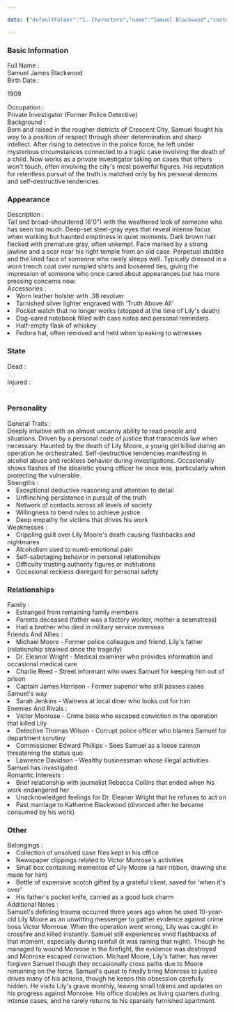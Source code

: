 ```yaml
---

data: {"defaultFolder":"1. Characters","name":"Samuel Blackwood","contentType":"","template":{"BasicInformation":{"FullName":{"value":"Samuel James Blackwood","type":"text"},"BirthDate":{"value":"<p>1909</p>","type":"text"},"DeathDate":{"value":null,"type":"text"},"Occupation":{"value":"Private Investigator (Former Police Detective)","type":"text"},"Background":{"value":"Born and raised in the rougher districts of Crescent City, Samuel fought his way to a position of respect through sheer determination and sharp intellect. After rising to detective in the police force, he left under mysterious circumstances connected to a tragic case involving the death of a child. Now works as a private investigator taking on cases that others won't touch, often involving the city's most powerful figures. His reputation for relentless pursuit of the truth is matched only by his personal demons and self-destructive tendencies.","type":"textarea"}},"Appearance":{"Description":{"value":"Tall and broad-shouldered (6'0\") with the weathered look of someone who has seen too much. Deep-set steel-gray eyes that reveal intense focus when working but haunted emptiness in quiet moments. Dark brown hair flecked with premature gray, often unkempt. Face marked by a strong jawline and a scar near his right temple from an old case. Perpetual stubble and the lined face of someone who rarely sleeps well. Typically dressed in a worn trench coat over rumpled shirts and loosened ties, giving the impression of someone who once cared about appearances but has more pressing concerns now.","type":"textarea"},"Accessories":{"value":["Worn leather holster with .38 revolver","Tarnished silver lighter engraved with 'Truth Above All'","Pocket watch that no longer works (stopped at the time of Lily's death)","Dog-eared notebook filled with case notes and personal reminders","Half-empty flask of whiskey","Fedora hat, often removed and held when speaking to witnesses"],"type":"array:text"}},"State":{"Dead":{"value":false,"type":"boolean"},"Injured":{"value":false,"type":"boolean"}},"Personality":{"GeneralTraits":{"value":"Deeply intuitive with an almost uncanny ability to read people and situations. Driven by a personal code of justice that transcends law when necessary. Haunted by the death of Lily Moore, a young girl killed during an operation he orchestrated. Self-destructive tendencies manifesting in alcohol abuse and reckless behavior during investigations. Occasionally shows flashes of the idealistic young officer he once was, particularly when protecting the vulnerable.","type":"textarea"},"Strengths":{"value":["Exceptional deductive reasoning and attention to detail","Unflinching persistence in pursuit of the truth","Network of contacts across all levels of society","Willingness to bend rules to achieve justice","Deep empathy for victims that drives his work"],"type":"array:text"},"Weaknesses":{"value":["Crippling guilt over Lily Moore's death causing flashbacks and nightmares","Alcoholism used to numb emotional pain","Self-sabotaging behavior in personal relationships","Difficulty trusting authority figures or institutions","Occasional reckless disregard for personal safety"],"type":"array:text"}},"Relationships":{"Family":{"value":["Estranged from remaining family members","Parents deceased (father was a factory worker, mother a seamstress)","Had a brother who died in military service overseas"],"type":"array:text"},"FriendsAndAllies":{"value":["Michael Moore - Former police colleague and friend, Lily's father (relationship strained since the tragedy)","Dr. Eleanor Wright - Medical examiner who provides information and occasional medical care","Charlie Reed - Street informant who owes Samuel for keeping him out of prison","Captain James Harrison - Former superior who still passes cases Samuel's way","Sarah Jenkins - Waitress at local diner who looks out for him"],"type":"array:text"},"EnemiesAndRivals":{"value":["Victor Monrose - Crime boss who escaped conviction in the operation that killed Lily","Detective Thomas Wilson - Corrupt police officer who blames Samuel for department scrutiny","Commissioner Edward Phillips - Sees Samuel as a loose cannon threatening the status quo","Lawrence Davidson - Wealthy businessman whose illegal activities Samuel has investigated"],"type":"array:text"},"RomanticInterests":{"value":["Brief relationship with journalist Rebecca Collins that ended when his work endangered her","Unacknowledged feelings for Dr. Eleanor Wright that he refuses to act on","Past marriage to Katherine Blackwood (divorced after he became consumed by his work)"],"type":"array:text"}},"Other":{"Belongings":{"value":["Collection of unsolved case files kept in his office","Newspaper clippings related to Victor Monrose's activities","Small box containing mementos of Lily Moore (a hair ribbon, drawing she made for him)","Bottle of expensive scotch gifted by a grateful client, saved for 'when it's over'","His father's pocket knife, carried as a good luck charm"],"type":"array:text"},"AdditionalNotes":{"value":"Samuel's defining trauma occurred three years ago when he used 10-year-old Lily Moore as an unwitting messenger to gather evidence against crime boss Victor Monrose. When the operation went wrong, Lily was caught in crossfire and killed instantly. Samuel still experiences vivid flashbacks of that moment, especially during rainfall (it was raining that night). Though he managed to wound Monrose in the firefight, the evidence was destroyed and Monrose escaped conviction. Michael Moore, Lily's father, has never forgiven Samuel though they occasionally cross paths due to Moore remaining on the force. Samuel's quest to finally bring Monrose to justice drives many of his actions, though he keeps this obsession carefully hidden. He visits Lily's grave monthly, leaving small tokens and updates on his progress against Monrose. His office doubles as living quarters during intense cases, and he rarely returns to his sparsely furnished apartment.","type":"textarea"}}}}

---
```



<div class="section level-3"><h3 class="section-header">Basic Information</h3><div class="section-content"><div class="content-container"><div class="field-container field-type-text"><div class="field-label">Full Name : </div><div class="field-value text-value">Samuel James Blackwood</div></div><div class="field-container field-type-text"><div class="field-label">Birth Date : </div><div class="field-value text-value"><p>1909</p></div></div><div class="field-container field-type-text"><div class="field-label">Occupation : </div><div class="field-value text-value">Private Investigator (Former Police Detective)</div></div><div class="field-container field-type-textarea"><div class="field-label">Background : </div><div class="field-value"><div class="content-creation-textarea">Born and raised in the rougher districts of Crescent City, Samuel fought his way to a position of respect through sheer determination and sharp intellect. After rising to detective in the police force, he left under mysterious circumstances connected to a tragic case involving the death of a child. Now works as a private investigator taking on cases that others won't touch, often involving the city's most powerful figures. His reputation for relentless pursuit of the truth is matched only by his personal demons and self-destructive tendencies.</div></div></div></div></div></div><div class="section-separator"></div><div class="section level-3"><h3 class="section-header">Appearance</h3><div class="section-content"><div class="content-container"><div class="field-container field-type-textarea"><div class="field-label">Description : </div><div class="field-value"><div class="content-creation-textarea">Tall and broad-shouldered (6'0") with the weathered look of someone who has seen too much. Deep-set steel-gray eyes that reveal intense focus when working but haunted emptiness in quiet moments. Dark brown hair flecked with premature gray, often unkempt. Face marked by a strong jawline and a scar near his right temple from an old case. Perpetual stubble and the lined face of someone who rarely sleeps well. Typically dressed in a worn trench coat over rumpled shirts and loosened ties, giving the impression of someone who once cared about appearances but has more pressing concerns now.</div></div></div><div class="field-container field-type-array:text"><div class="field-label">Accessories : </div><nav class="field-value array-container"><li class="array-item text-item">Worn leather holster with .38 revolver</li><li class="array-item text-item">Tarnished silver lighter engraved with 'Truth Above All'</li><li class="array-item text-item">Pocket watch that no longer works (stopped at the time of Lily's death)</li><li class="array-item text-item">Dog-eared notebook filled with case notes and personal reminders</li><li class="array-item text-item">Half-empty flask of whiskey</li><li class="array-item text-item">Fedora hat, often removed and held when speaking to witnesses</li></nav></div></div></div></div><div class="section-separator"></div><div class="section level-3"><h3 class="section-header">State</h3><div class="section-content"><div class="content-container"><div class="field-container field-type-boolean"><div class="field-label">Dead : </div><div class="field-value"><input type="checkbox" disabled="true"></div></div><div class="field-container field-type-boolean"><div class="field-label">Injured : </div><div class="field-value"><input type="checkbox" disabled="true"></div></div></div></div></div><div class="section-separator"></div><div class="section level-3"><h3 class="section-header">Personality</h3><div class="section-content"><div class="content-container"><div class="field-container field-type-textarea"><div class="field-label">General Traits : </div><div class="field-value"><div class="content-creation-textarea">Deeply intuitive with an almost uncanny ability to read people and situations. Driven by a personal code of justice that transcends law when necessary. Haunted by the death of Lily Moore, a young girl killed during an operation he orchestrated. Self-destructive tendencies manifesting in alcohol abuse and reckless behavior during investigations. Occasionally shows flashes of the idealistic young officer he once was, particularly when protecting the vulnerable.</div></div></div><div class="field-container field-type-array:text"><div class="field-label">Strengths : </div><nav class="field-value array-container"><li class="array-item text-item">Exceptional deductive reasoning and attention to detail</li><li class="array-item text-item">Unflinching persistence in pursuit of the truth</li><li class="array-item text-item">Network of contacts across all levels of society</li><li class="array-item text-item">Willingness to bend rules to achieve justice</li><li class="array-item text-item">Deep empathy for victims that drives his work</li></nav></div><div class="field-container field-type-array:text"><div class="field-label">Weaknesses : </div><nav class="field-value array-container"><li class="array-item text-item">Crippling guilt over Lily Moore's death causing flashbacks and nightmares</li><li class="array-item text-item">Alcoholism used to numb emotional pain</li><li class="array-item text-item">Self-sabotaging behavior in personal relationships</li><li class="array-item text-item">Difficulty trusting authority figures or institutions</li><li class="array-item text-item">Occasional reckless disregard for personal safety</li></nav></div></div></div></div><div class="section-separator"></div><div class="section level-3"><h3 class="section-header">Relationships</h3><div class="section-content"><div class="content-container"><div class="field-container field-type-array:text"><div class="field-label">Family : </div><nav class="field-value array-container"><li class="array-item text-item">Estranged from remaining family members</li><li class="array-item text-item">Parents deceased (father was a factory worker, mother a seamstress)</li><li class="array-item text-item">Had a brother who died in military service overseas</li></nav></div><div class="field-container field-type-array:text"><div class="field-label">Friends And Allies : </div><nav class="field-value array-container"><li class="array-item text-item">Michael Moore - Former police colleague and friend, Lily's father (relationship strained since the tragedy)</li><li class="array-item text-item">Dr. Eleanor Wright - Medical examiner who provides information and occasional medical care</li><li class="array-item text-item">Charlie Reed - Street informant who owes Samuel for keeping him out of prison</li><li class="array-item text-item">Captain James Harrison - Former superior who still passes cases Samuel's way</li><li class="array-item text-item">Sarah Jenkins - Waitress at local diner who looks out for him</li></nav></div><div class="field-container field-type-array:text"><div class="field-label">Enemies And Rivals : </div><nav class="field-value array-container"><li class="array-item text-item">Victor Monrose - Crime boss who escaped conviction in the operation that killed Lily</li><li class="array-item text-item">Detective Thomas Wilson - Corrupt police officer who blames Samuel for department scrutiny</li><li class="array-item text-item">Commissioner Edward Phillips - Sees Samuel as a loose cannon threatening the status quo</li><li class="array-item text-item">Lawrence Davidson - Wealthy businessman whose illegal activities Samuel has investigated</li></nav></div><div class="field-container field-type-array:text"><div class="field-label">Romantic Interests : </div><nav class="field-value array-container"><li class="array-item text-item">Brief relationship with journalist Rebecca Collins that ended when his work endangered her</li><li class="array-item text-item">Unacknowledged feelings for Dr. Eleanor Wright that he refuses to act on</li><li class="array-item text-item">Past marriage to Katherine Blackwood (divorced after he became consumed by his work)</li></nav></div></div></div></div><div class="section-separator"></div><div class="section level-3"><h3 class="section-header">Other</h3><div class="section-content"><div class="content-container"><div class="field-container field-type-array:text"><div class="field-label">Belongings : </div><nav class="field-value array-container"><li class="array-item text-item">Collection of unsolved case files kept in his office</li><li class="array-item text-item">Newspaper clippings related to Victor Monrose's activities</li><li class="array-item text-item">Small box containing mementos of Lily Moore (a hair ribbon, drawing she made for him)</li><li class="array-item text-item">Bottle of expensive scotch gifted by a grateful client, saved for 'when it's over'</li><li class="array-item text-item">His father's pocket knife, carried as a good luck charm</li></nav></div><div class="field-container field-type-textarea"><div class="field-label">Additional Notes : </div><div class="field-value"><div class="content-creation-textarea">Samuel's defining trauma occurred three years ago when he used 10-year-old Lily Moore as an unwitting messenger to gather evidence against crime boss Victor Monrose. When the operation went wrong, Lily was caught in crossfire and killed instantly. Samuel still experiences vivid flashbacks of that moment, especially during rainfall (it was raining that night). Though he managed to wound Monrose in the firefight, the evidence was destroyed and Monrose escaped conviction. Michael Moore, Lily's father, has never forgiven Samuel though they occasionally cross paths due to Moore remaining on the force. Samuel's quest to finally bring Monrose to justice drives many of his actions, though he keeps this obsession carefully hidden. He visits Lily's grave monthly, leaving small tokens and updates on his progress against Monrose. His office doubles as living quarters during intense cases, and he rarely returns to his sparsely furnished apartment.</div></div></div></div></div></div><div class="section-separator"></div>